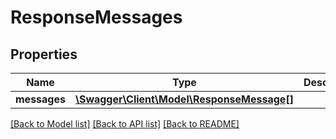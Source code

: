 # ResponseMessages

## Properties
Name | Type | Description | Notes
------------ | ------------- | ------------- | -------------
**messages** | [**\Swagger\Client\Model\ResponseMessage[]**](ResponseMessage.md) |  | [optional] 

[[Back to Model list]](../../README.md#documentation-for-models) [[Back to API list]](../../README.md#documentation-for-api-endpoints) [[Back to README]](../../README.md)

